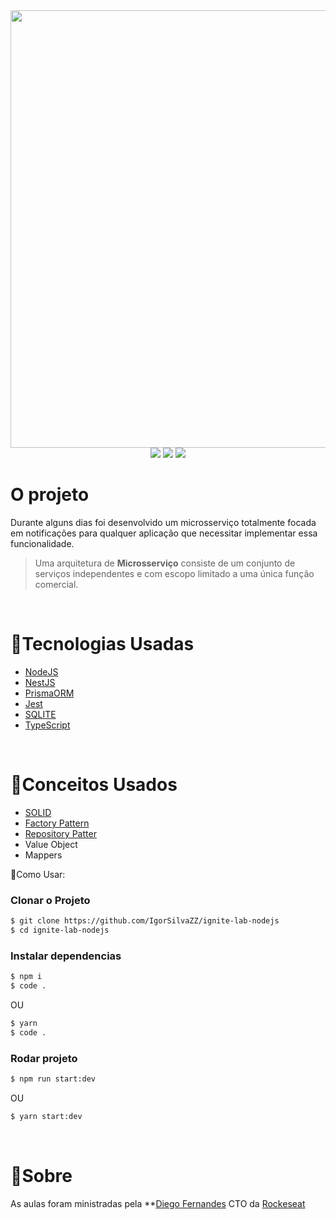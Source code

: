 <div align="center">
<img src="https://repository-images.githubusercontent.com/573072942/4c961622-df87-4da4-9883-78454e3181bb" width="700px">
</div>

<div align="center">
<img src="https://img.icons8.com/color/48/000000/typescript.png"/>
<img src="https://img.icons8.com/color/48/000000/nodejs.png"/>
<img src="https://img.icons8.com/color/48/null/nestjs.png"/>
</div>

<h1>O projeto</h1>
Durante alguns dias foi desenvolvido um microsserviço totalmente focada em notificações para qualquer aplicação que necessitar implementar essa funcionalidade.

<br>

> Uma arquitetura de **Microsserviço** consiste de um conjunto de serviços independentes e com escopo limitado a uma única função comercial.

<br>

<h1>🧪Tecnologias Usadas</h1>

- [NodeJS](https://nodejs.org/en/)
- [NestJS](https://nestjs.com/)
- [PrismaORM](https://www.prisma.io/)
- [Jest](https://jestjs.io/)
- [SQLITE](https://www.sqlite.org/index.html)
- [TypeScript](https://www.typescriptlang.org/)

<br>

<h1>🔬Conceitos Usados</h1>

- [SOLID](https://medium.com/@matheusbessa_44838/princ%C3%ADpios-solid-com-typescript-4f8a9d5d1ef8)
- [Factory Pattern](<https://refactoring.guru/pt-br/design-patterns/factory-method/typescript/example#:~:text=O%20Factory%20method%20%C3%A9%20um,ao%20construtor%20(operador%20new%20).>)
- [Repository Patter](https://charlesodev.medium.com/aplicando-repository-pattern-com-nodejs-typescript-e-typeorm-e7d9c6253e31)
- Value Object
- Mappers

🎉Como Usar:

### Clonar o Projeto

```sh
$ git clone https://github.com/IgorSilvaZZ/ignite-lab-nodejs
$ cd ignite-lab-nodejs
```

### Instalar dependencias

```sh
$ npm i
$ code .
```

<p> OU </p>

```sh
$ yarn
$ code .
```

### Rodar projeto

```sh
$ npm run start:dev
```

<p> OU </p>

```sh
$ yarn start:dev
```

<br>

<h1>🧾Sobre</h1>

As aulas foram ministradas pela \*\*[Diego Fernandes](https://github.com/diego3g) CTO da [Rockeseat](https://rocketseat.com.br/)
